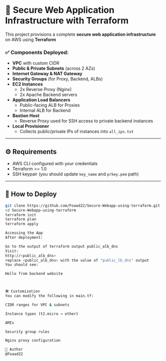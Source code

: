 # 🚀 Secure Web Application Infrastructure with Terraform

This project provisions a complete **secure web application infrastructure** on AWS using **Terraform** 



### ✅ Components Deployed:
- **VPC** with custom CIDR
- **Public & Private Subnets** (across 2 AZs)
- **Internet Gateway & NAT Gateway**
- **Security Groups** (for Proxy, Backend, ALBs)
- **EC2 Instances**
  - 2x Reverse Proxy (Nginx)
  - 2x Apache Backend servers
- **Application Load Balancers**
  - Public-facing ALB for Proxies
  - Internal ALB for Backend
- **Bastion Host**
  - Reverse Proxy used for SSH access to private backend instances
- **Local Provisioner**
  - Collects public/private IPs of instances into `all_ips.txt`

---

## ⚙️ Requirements

- AWS CLI configured with your credentials
- Terraform >= 1.0
- SSH keypair (you should update `key_name` and `prkey.pem` path)

---

## 🚀 How to Deploy

```bash
git clone https://github.com/Foaad22/Secure-Webapp-using-terraform.git
cd Secure-Webapp-using-terraform
terraform init
terraform plan
terraform apply

Accessing the App
After deployment:

Go to the output of terraform output public_alb_dns
Visit:
http://<public_alb_dns>
replace <public_alb_dns> with the value of "public_lb_dns" output 
You should see:

Hello from backend website



🛠️ Customization
You can modify the following in main.tf:

CIDR ranges for VPC & subnets

Instance types (t2.micro → other)

AMIs

Security group rules

Nginx proxy configuration

👤 Author
@Foaad22









